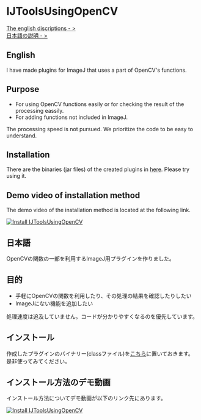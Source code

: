 # IJToolsUsingOpenCV

[The english discriptions - >](#English)  
[日本語の説明 - >](#日本語)

## English

I have made plugins for ImageJ that uses a part of OpenCV's functions.

## Purpose

* For using OpenCV functions easily or for checking the result of the processing eassily.
* For adding functions not included in ImageJ.

The processing speed is not pursued. We prioritize the code to be easy to understand.

## Installation

There are the binaries (jar files) of the created plugins in [here](https://github.com/WAKU-TAKE-A/IJToolsUsingOpenCV/releases). Please try using it.

## Demo video of installation method

The demo video of the installation method is located at the following link.

[![Install IJToolsUsingOpenCV](http://img.youtube.com/vi/bDPm80DlXzw/0.jpg)](https://www.youtube.com/watch?v=bDPm80DlXzw)

## 日本語

OpenCVの関数の一部を利用するImageJ用プラグインを作りました。

## 目的

* 手軽にOpenCVの関数を利用したり、その処理の結果を確認したりしたい
* ImageJにない機能を追加したい

処理速度は追及していません。コードが分かりやすくなるのを優先しています。

## インストール

作成したプラグインのバイナリー(classファイル)を[こちら](https://github.com/WAKU-TAKE-A/IJToolsUsingOpenCV/releases)に置いておきます。<br>是非使ってみてください。

## __インストール方法のデモ動画__

インストール方法についてデモ動画が以下のリンク先にあります。

[![Install IJToolsUsingOpenCV](http://img.youtube.com/vi/bDPm80DlXzw/0.jpg)](https://www.youtube.com/watch?v=bDPm80DlXzw)